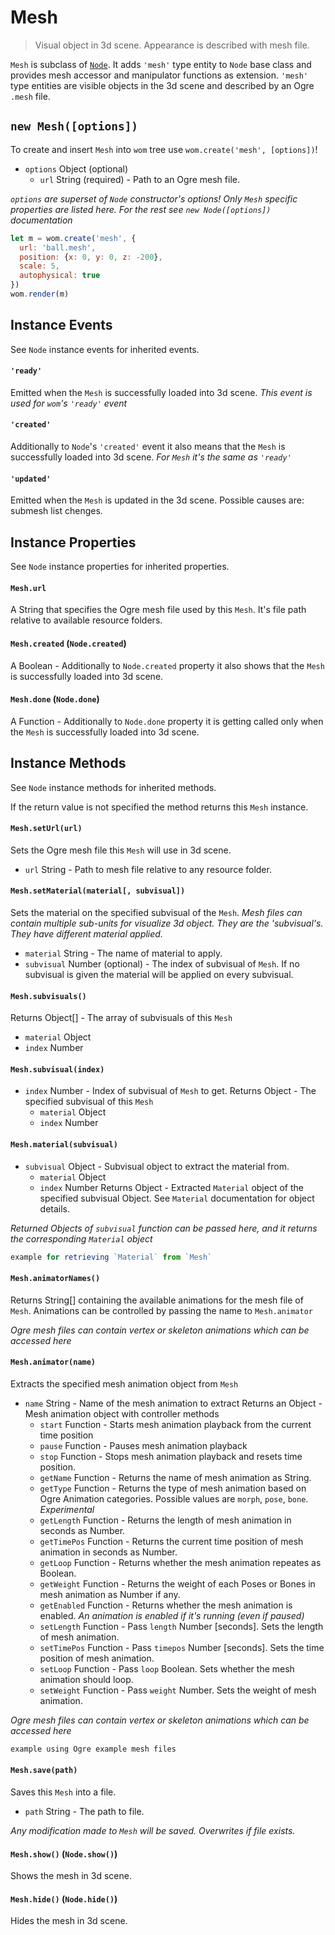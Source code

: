 # Mesh

> Visual object in 3d scene. Appearance is described with mesh file.

`Mesh` is subclass of [`Node`](node.md). It adds `'mesh'` type entity to `Node` base class and provides mesh accessor and manipulator functions as extension. `'mesh'` type entities are visible objects in the 3d scene and described by an Ogre `.mesh` file.

<!--
_Some of base `Node` properties have different meaning for `Mesh` objects, thus some inherited `Node` property is documented here as well._
-->
## `new Mesh([options])`
To create and insert `Mesh` into `wom` tree use `wom.create('mesh', [options])`!
* `options` Object (optional)
  * `url` String (required) - Path to an Ogre mesh file.

_`options` are superset of `Node` constructor's options! Only `Mesh` specific properties are listed here. For the rest see `new Node([options])` documentation_

```js
let m = wom.create('mesh', {
  url: 'ball.mesh',
  position: {x: 0, y: 0, z: -200},
  scale: 5,
  autophysical: true
})
wom.render(m)
```

## Instance Events
See `Node` instance events for inherited events.

#### `'ready'`
Emitted when the `Mesh` is successfully loaded into 3d scene. _This event is used for `wom`'s `'ready'` event_

#### `'created'`
Additionally to `Node`'s `'created'` event it also means that the `Mesh` is successfully loaded into 3d scene. _For `Mesh` it's the same as `'ready'`_

#### `'updated'`
Emitted when the `Mesh` is updated in the 3d scene. Possible causes are: submesh list chenges.

## Instance Properties
See `Node` instance properties for inherited properties.

#### `Mesh.url`
A String that specifies the Ogre mesh file used by this `Mesh`. It's file path relative to available resource folders.

#### `Mesh.created` (`Node.created`)
A Boolean - Additionally to `Node.created` property it also shows that the `Mesh` is successfully loaded into 3d scene.

#### `Mesh.done` (`Node.done`)
A Function - Additionally to `Node.done` property it is getting called only when the `Mesh` is successfully loaded into 3d scene.

## Instance Methods
See `Node` instance methods for inherited methods.

If the return value is not specified the method returns this `Mesh` instance.

#### `Mesh.setUrl(url)`
Sets the Ogre mesh file this `Mesh` will use in 3d scene.
* `url` String - Path to mesh file relative to any resource folder.

#### `Mesh.setMaterial(material[, subvisual])`
Sets the material on the specified subvisual of the `Mesh`. _Mesh files can contain multiple sub-units for visualize 3d object. They are the 'subvisual's. They have different material applied._
* `material` String - The name of material to apply. <!-- Can also feed MaterialWrap here, but it's messy -->
* `subvisual` Number (optional) - The index of subvisual of `Mesh`. If no subvisual is given the material will be applied on every subvisual.

#### `Mesh.subvisuals()`
Returns Object[] - The array of subvisuals of this `Mesh`
  * `material` Object <!-- TODO: It's MaterialWrap! Put it in wom.Material without explicit call of Mesh.material(Mesh.subvisual) -->
  * `index` Number

#### `Mesh.subvisual(index)`
* `index` Number - Index of subvisual of `Mesh` to get.
Returns Object - The specified subvisual of this `Mesh`
  * `material` Object <!-- TODO: It's MaterialWrap! Put it in wom.Material without explicit call of Mesh.material(Mesh.subvisual) -->
  * `index` Number

#### `Mesh.material(subvisual)`
* `subvisual` Object - Subvisual object to extract the material from.
  * `material` Object <!-- TODO: It's MaterialWrap! Put it in wom.Material without explicit call of Mesh.material(Mesh.subvisual) -->
  * `index` Number
Returns Object - Extracted `Material` object of the specified subvisual Object. See `Material` documentation for object details.

_Returned Objects of `subvisual` function can be passed here, and it returns the corresponding `Material` object_

```js
example for retrieving `Material` from `Mesh`
```

#### `Mesh.animatorNames()`
Returns String[] containing the available animations for the mesh file of `Mesh`. Animations can be controlled by passing the name to `Mesh.animator`

_Ogre mesh files can contain vertex or skeleton animations which can be accessed here_

#### `Mesh.animator(name)`
Extracts the specified mesh animation object from `Mesh`
* `name` String - Name of the mesh animation to extract
Returns an Object - Mesh animation object with controller methods
  * `start` Function - Starts mesh animation playback from the current time position
  * `pause` Function - Pauses mesh animation playback
  * `stop` Function - Stops mesh animation playback and resets time position.
  * `getName` Function - Returns the name of mesh animation as String.
  * `getType` Function - Returns the type of mesh animation based on Ogre Animation categories. Possible values are `morph`, `pose`, `bone`. _Experimental_
  * `getLength` Function - Returns the length of mesh animation in seconds as Number.
  * `getTimePos` Function - Returns the current time position of mesh animation in seconds as Number.
  * `getLoop` Function - Returns whether the mesh animation repeates as Boolean.
  * `getWeight` Function - Returns the weight of each Poses or Bones in mesh animation as Number if any.
  * `getEnabled` Function - Returns whether the mesh animation is enabled. _An animation is enabled if it's running (even if paused)_
  * `setLength` Function - Pass `length` Number [seconds]. Sets the length of mesh animation.
  * `setTimePos` Function - Pass `timepos` Number [seconds]. Sets the time position of mesh animation.
  * `setLoop` Function - Pass `loop` Boolean. Sets whether the mesh animation should loop.
  * `setWeight` Function - Pass `weight` Number. Sets the weight of mesh animation.

_Ogre mesh files can contain vertex or skeleton animations which can be accessed here_

```js
example using Ogre example mesh files
```

#### `Mesh.save(path)`
Saves this `Mesh` into a file.
* `path` String - The path to file.

_Any modification made to `Mesh` will be saved. Overwrites if file exists._

#### `Mesh.show()` (`Node.show()`)
Shows the mesh in 3d scene.

#### `Mesh.hide()` (`Node.hide()`)
Hides the mesh in 3d scene.
